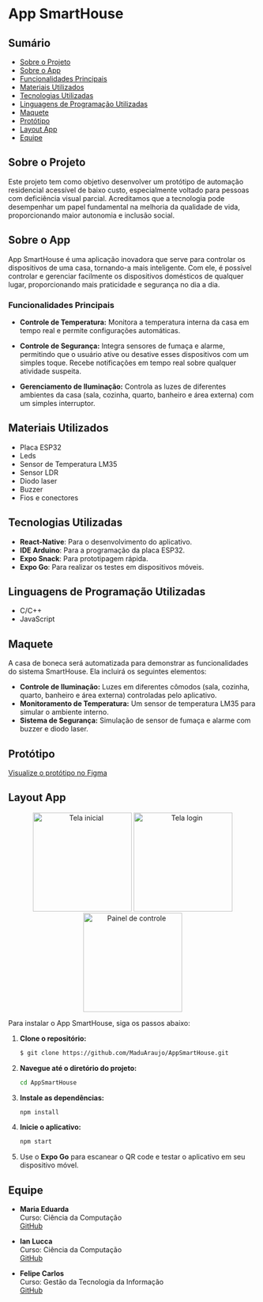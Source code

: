 # App SmartHouse

## Sumário
- [Sobre o Projeto](#sobre-o-projeto)
- [Sobre o App](#sobre-o-app)
- [Funcionalidades Principais](#funcionalidades-principais)
- [Materiais Utilizados](#materiais-utilizados)
- [Tecnologias Utilizadas](#tecnologias-utilizadas)
- [Linguagens de Programação Utilizadas](#linguagens-de-programação-utilizadas)
- [Maquete](#maquete)
- [Protótipo](#protótipo)
- [Layout App](#layout-app)
- [Equipe](#equipe)

## Sobre o Projeto

Este projeto tem como objetivo desenvolver um protótipo de automação residencial acessível de baixo custo, especialmente voltado para pessoas com deficiência visual parcial. 
Acreditamos que a tecnologia pode desempenhar um papel fundamental na melhoria da qualidade de vida, proporcionando maior autonomia e inclusão social.

## Sobre o App

App SmartHouse é uma aplicação inovadora que serve para controlar os dispositivos de uma casa, tornando-a mais inteligente. Com ele, é possível controlar e gerenciar facilmente 
os dispositivos domésticos de qualquer lugar, proporcionando mais praticidade e segurança no dia a dia.

### Funcionalidades Principais

- **Controle de Temperatura:** Monitora a temperatura interna da casa em tempo real e permite configurações automáticas.

- **Controle de Segurança:** Integra sensores de fumaça e alarme, permitindo que o usuário ative ou desative esses dispositivos com um simples toque. Recebe notificações em tempo real sobre qualquer atividade suspeita.

- **Gerenciamento de Iluminação:** Controla as luzes de diferentes ambientes da casa (sala, cozinha, quarto, banheiro e área externa) com um simples interruptor.
  
## Materiais Utilizados

- Placa ESP32
- Leds
- Sensor de Temperatura LM35
- Sensor LDR
- Diodo laser
- Buzzer
- Fios e conectores

## Tecnologias Utilizadas

- **React-Native**: Para o desenvolvimento do aplicativo.
- **IDE Arduino**: Para a programação da placa ESP32.
- **Expo Snack**: Para prototipagem rápida.
- **Expo Go**: Para realizar os testes em dispositivos móveis.

## Linguagens de Programação Utilizadas

-  C/C++
-  JavaScript

## Maquete

A casa de boneca será automatizada para demonstrar as funcionalidades do sistema SmartHouse. Ela incluirá os seguintes elementos:

- **Controle de Iluminação:** Luzes em diferentes cômodos (sala, cozinha, quarto, banheiro e área externa) controladas pelo aplicativo.
- **Monitoramento de Temperatura:** Um sensor de temperatura LM35 para simular o ambiente interno.
- **Sistema de Segurança:** Simulação de sensor de fumaça e alarme com buzzer e diodo laser.

## Protótipo
[Visualize o protótipo no Figma](https://www.figma.com/design/7XpSJugIxqXGQLM1BrkrJz/Smart-House-APP?node-id=0-1&t=CsVgQiNryM9V6tbI-1)

## Layout App
<p align="center">
  <img src="https://github.com/user-attachments/assets/bb066c50-0ce5-4d41-ba47-c08c3ec13e5a" alt="Tela inicial" width="200"/>
  <img src="https://github.com/user-attachments/assets/64041b44-68dc-413b-9289-37aaeb5b6a51" alt="Tela login" width="200"/>
  <img src="https://github.com/user-attachments/assets/85f4be85-ea2d-4de9-b8d0-d1fcfe0569aa" alt="Painel de controle" width="200"/>
</p>

Para instalar o App SmartHouse, siga os passos abaixo:

1. **Clone o repositório:**
   ```bash
   $ git clone https://github.com/MaduAraujo/AppSmartHouse.git

3. **Navegue até o diretório do projeto:**
   ```bash
   cd AppSmartHouse

5. **Instale as dependências:**
   ```bash
   npm install

7. **Inicie o aplicativo:**
   ```bash
   npm start

9. Use o **Expo Go** para escanear o QR code e testar o aplicativo em seu dispositivo móvel.

## Equipe

- **Maria Eduarda**  
  Curso: Ciência da Computação  
  [GitHub](https://github.com/MaduAraujo)

- **Ian Lucca**  
  Curso: Ciência da Computação  
  [GitHub](https://github.com/IanlLucca)

- **Felipe Carlos**  
  Curso: Gestão da Tecnologia da Informação  
  [GitHub](https://github.com/Felipelipera)
